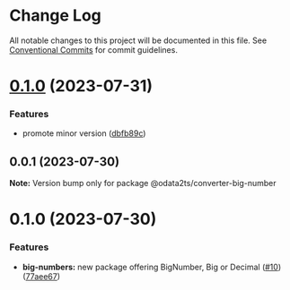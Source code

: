 # Change Log

All notable changes to this project will be documented in this file.
See [Conventional Commits](https://conventionalcommits.org) for commit guidelines.

# [0.1.0](https://github.com/odata2ts/converter/compare/@odata2ts/converter-big-number@0.0.1...@odata2ts/converter-big-number@0.1.0) (2023-07-31)


### Features

* promote minor version ([dbfb89c](https://github.com/odata2ts/converter/commit/dbfb89c5d3dd84202fe7ff2aa147d394484d7fbf))





## 0.0.1 (2023-07-30)

**Note:** Version bump only for package @odata2ts/converter-big-number






# 0.1.0 (2023-07-30)


### Features

* **big-numbers:** new package offering BigNumber, Big or Decimal ([#10](https://github.com/odata2ts/converter/issues/10)) ([77aee67](https://github.com/odata2ts/converter/commit/77aee67eef5ee33e29bc5c47c06ae64c5498a953))
